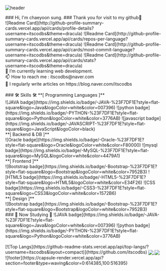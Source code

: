 ![header](https://capsule-render.vercel.app/api?type=wave&color=auto&height=300&section=header&text=itscodbs%20github&fontSize=90)
<br>
<div>
### Hi, I'm chaeyoon sung.
### Thank you for visit to my github🤍
<br>
![Readme Card](http://github-profile-summary-cards.vercel.app/api/cards/profile-details?username=itscodbs&theme=dracula)
![Readme Card](http://github-profile-summary-cards.vercel.app/api/cards/repos-per-language?username=itscodbs&theme=dracula)
![Readme Card](http://github-profile-summary-cards.vercel.app/api/cards/most-commit-language?username=itscodbs&theme=dracula)
![Readme Card](http://github-profile-summary-cards.vercel.app/api/cards/stats?username=itscodbs&theme=dracula)
<br>
🌱 I’m currently learning web development. <br>
📫 How to reach me : itscodbs@naver.com <br>
📝 I regularly write articles on https://blog.naver.com/itscodbs <br>
<br>
### 🛠️ Skills 🛠️
**[ Programming Languages ]**<br>
![JAVA badge](https://img.shields.io/badge/-JAVA-%23F7DF1E?style=flat-square&logo=Java&logoColor=white&color=007396)
![python badge](https://img.shields.io/badge/-PYTHON-%23F7DF1E?style=flat-square&logo=Python&logoColor=white&color=3776AB)
![javascript badge](https://img.shields.io/badge/-JAVASCRIPT-%23F7DF1E?style=flat-square&logo=JavaScript&logoColor=black)
<br>
**[ Backend & DB ]**<br>
![Oracle badge](https://img.shields.io/badge/-Oracle-%23F7DF1E?style=flat-square&logo=Oracle&logoColor=white&color=F80000)
![mysql badge](https://img.shields.io/badge/-MySQL-%23F7DF1E?style=flat-square&logo=MySQL&logoColor=white&color=4479A1)
<br>
**[ Frontend ]**<br>
![Bootstrap badge](https://img.shields.io/badge/-Bootstrap-%23F7DF1E?style=flat-square&logo=Bootstrap&logoColor=white&color=7952B3)
![HTML5 badge](https://img.shields.io/badge/-HTML5-%23F7DF1E?style=flat-square&logo=HTML5&logoColor=white&color=E34F26)
![CSS badge](https://img.shields.io/badge/-CSS3-%23F7DF1E?style=flat-square&logo=CSS3&logoColor=white&color=1572B6)
<br>
**[ Design ]**<br>
![Bootstrap badge](https://img.shields.io/badge/-Bootstrap-%23F7DF1E?style=flat-square&logo=Bootstrap&logoColor=white&color=7952B3)
<br>
### 📖 Now Studying 📖
![JAVA badge](https://img.shields.io/badge/-JAVA-%23F7DF1E?style=flat-square&logo=Java&logoColor=white&color=007396)
![python badge](https://img.shields.io/badge/-PYTHON-%23F7DF1E?style=flat-square&logo=Python&logoColor=white&color=3776AB)
<br>
<br>
[![Top Langs](https://github-readme-stats.vercel.app/api/top-langs/?username=itscodbs&layout=compact)](https://github.com/itscodbs)

<!-- [![Readme Card](https://github-readme-stats.vercel.app/api/pin/?username=itscodbs&repo=blog)](https://github.com/itscodbs/github-readme-stats)

[![Readme Card](https://github-readme-stats.vercel.app/api/pin/?username=itscodbs&repo=python)](https://github.com/itscodbs/github-readme-stats) -->

<a href="https://github.com/itscodbs/blog">
  <img align="center" src="https://github-readme-stats.vercel.app/api/pin/?username=itscodbs&repo=blog" />
</a>
<a href="https://github.com/itsocbds/python">
  <img align="center" src="https://github-readme-stats.vercel.app/api/pin/?username=itscodbs&repo=python" />
</a>
</div>
![footer](https://capsule-render.vercel.app/api?section=footer&type=waving&color=0:614385,100:516395)
